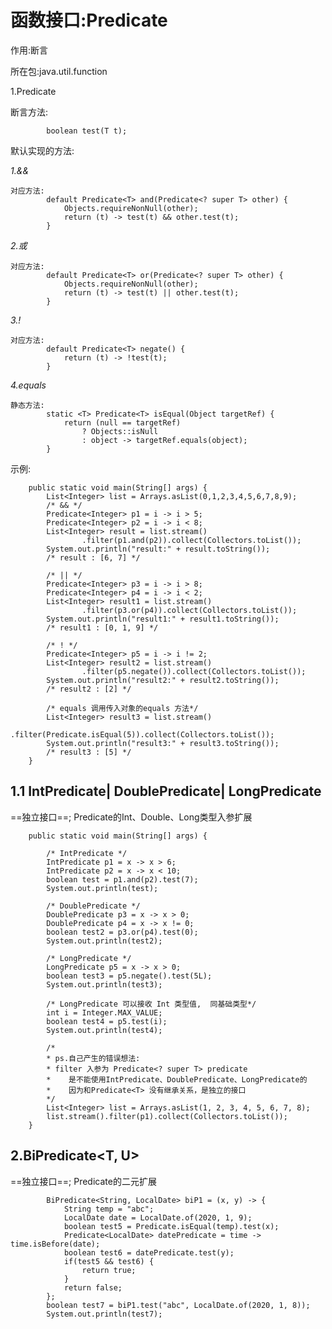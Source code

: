函数接口:Predicate
===

作用:断言

所在包:java.util.function    

1.Predicate<T>    

断言方法:

            boolean test(T t);    

默认实现的方法:

*1.&&*

    对应方法:    
            default Predicate<T> and(Predicate<? super T> other) {
                Objects.requireNonNull(other);
                return (t) -> test(t) && other.test(t);
            }    

*2.或*

    对应方法:
            default Predicate<T> or(Predicate<? super T> other) {
                Objects.requireNonNull(other);
                return (t) -> test(t) || other.test(t);
            }    
            
*3.!*

    对应方法:
            default Predicate<T> negate() {
                return (t) -> !test(t);
            }    
            
*4.equals*

    静态方法:
            static <T> Predicate<T> isEqual(Object targetRef) {
                return (null == targetRef)
                    ? Objects::isNull
                    : object -> targetRef.equals(object);
            }

示例:

        public static void main(String[] args) {
            List<Integer> list = Arrays.asList(0,1,2,3,4,5,6,7,8,9);
            /* && */
            Predicate<Integer> p1 = i -> i > 5;
            Predicate<Integer> p2 = i -> i < 8;
            List<Integer> result = list.stream()
                    .filter(p1.and(p2)).collect(Collectors.toList());
            System.out.println("result:" + result.toString());
            /* result : [6, 7] */
            
            /* || */
            Predicate<Integer> p3 = i -> i > 8;
            Predicate<Integer> p4 = i -> i < 2;
            List<Integer> result1 = list.stream()
                    .filter(p3.or(p4)).collect(Collectors.toList());
            System.out.println("result1:" + result1.toString());
            /* result1 : [0, 1, 9] */
            
            /* ! */
            Predicate<Integer> p5 = i -> i != 2;
            List<Integer> result2 = list.stream()
                    .filter(p5.negate()).collect(Collectors.toList());
            System.out.println("result2:" + result2.toString());
            /* result2 : [2] */
            
            /* equals 调用传入对象的equals 方法*/
            List<Integer> result3 = list.stream()
                    .filter(Predicate.isEqual(5)).collect(Collectors.toList());
            System.out.println("result3:" + result3.toString());
            /* result3 : [5] */
        }

1.1 IntPredicate| DoublePredicate| LongPredicate
---

 ==独立接口==; Predicate<T>的Int、Double、Long类型入参扩展

        public static void main(String[] args) {
            
            /* IntPredicate */
            IntPredicate p1 = x -> x > 6;
            IntPredicate p2 = x -> x < 10;
            boolean test = p1.and(p2).test(7);
            System.out.println(test);
            
            /* DoublePredicate */
            DoublePredicate p3 = x -> x > 0;
            DoublePredicate p4 = x -> x != 0;
            boolean test2 = p3.or(p4).test(0);
            System.out.println(test2);
            
            /* LongPredicate */
            LongPredicate p5 = x -> x > 0;
            boolean test3 = p5.negate().test(5L);
            System.out.println(test3);
            
            /* LongPredicate 可以接收 Int 类型值,  同基础类型*/
            int i = Integer.MAX_VALUE;
            boolean test4 = p5.test(i);
            System.out.println(test4);
            
            /* 
            * ps.自己产生的错误想法:
            * filter 入参为 Predicate<? super T> predicate
            *    是不能使用IntPredicate、DoublePredicate、LongPredicate的
            *    因为和Predicate<T> 没有继承关系，是独立的接口
            */
            List<Integer> list = Arrays.asList(1, 2, 3, 4, 5, 6, 7, 8);
            list.stream().filter(p1).collect(Collectors.toList());
        }
        
2.BiPredicate<T, U>    
---

==独立接口==; Predicate<T>的二元扩展    

            BiPredicate<String, LocalDate> biP1 = (x, y) -> {
                String temp = "abc";
                LocalDate date = LocalDate.of(2020, 1, 9);
                boolean test5 = Predicate.isEqual(temp).test(x);
                Predicate<LocalDate> datePredicate = time -> time.isBefore(date);
                boolean test6 = datePredicate.test(y);
                if(test5 && test6) {
                    return true;
                }
                return false;
            };
            boolean test7 = biP1.test("abc", LocalDate.of(2020, 1, 8));
            System.out.println(test7);